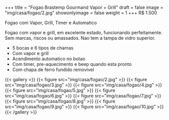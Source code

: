 +++
title = "Fogao Brastemp Gourmand Vapor + Grill"
draft = false
image = "img/casa/fogao/2.jpg"
showonlyimage = false
weight = 1
+++
<span class="price">R$ 1.500</span>

Fogao com Vapor, Grill, Timer e Automatico

<!--more-->

Fogao com vapor e grill, em excelente estado, funcionando perfeitamente. Sem marcas, riscos ou amassados. Nao tem a tampa de vidro superior.

- 5 bocas e 6 tipos de chamas
- Com vapor e grill
- Acendimento automatico no botao
- Com timer, pre-aquecimento e beep quando esta pronto
- Com chapa de ferro fundido removivel


{{< gallery >}}
{{< figure src="img/casa/fogao/2.jpg" >}}
{{< figure src="img/casa/fogao/3.jpg" >}}
{{< figure src="img/casa/fogao/4.jpg" >}}
{{< figure src="img/casa/fogao/5.jpg" >}}
{{< figure src="img/casa/fogao/6.jpg" >}}
{{< figure src="img/casa/fogao/7.jpg" >}}
{{< figure src="img/casa/fogao/8.jpg" >}}
{{< figure src="img/casa/fogao/9.jpg" >}}
{{< figure src="img/casa/fogao/10.jpg" >}}
{{< /gallery >}}

